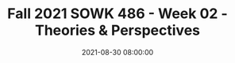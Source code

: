 ---
layout: single_presentation
name: fall-2021-sowk-486-week-02-theories-perspectives.md
title: "Fall 2021  SOWK 486 - Week 02 - Theories & Perspectives"
date:  2021-08-30 08:00:00
presentation_id: AmQlxv
permalink: /AmQlxv/
redirect_from:
  - /presentations/AmQlxv/fall-2021-sowk-486-week-02-theories-perspectives
slides: 
  - slide_name: deck-7050-large-0.jpeg
    slide_text: >
      <p>Perspectives, Frameworks, &amp; Theories Commonly Used in Social Work
      Jacob Campbell, LICSW Heritage University Fall 2021 SOWK 486: Theories of Practice I</p>
      
  - slide_name: deck-7050-large-1.jpeg
    slide_text: >
      <p>Agenda •
      Perspectives, theories, and frameworks
      •
      Systems theory
      •
      Ecological perspective
      •
      Strengths perspective
      •
      Solution focused brief therapy
      Jacob Campbell, LICSW Heritage University
      SOWK 486 Fall 2021</p>
      
  - slide_name: deck-7050-large-2.jpeg
    slide_text: >
      <p>Perspectives vs
      Theories &amp; Frameworks + Jacob Campbell, LICSW Heritage University
      SOWK 486 Fall 2021</p>
      
  - slide_name: deck-7050-large-3.jpeg
    slide_text: >
      <p>Theory: A general statement about the real world whose essential truth can be supported by evidence obtained through the scienti c method.
      Framework / Model: Is a blueprint for action. It describes what happens in practice in a general way.</p>
      <ul>
      <li>Jacob Campbell, LICSW Heritage University fi
      fl
      Perspectives: A way of perceiving the world ows from a value position
      SOWK 486 Fall 2021</li>
      </ul>
      
  - slide_name: deck-7050-large-4.jpeg
    slide_text: >
      <p>Systems Theory
      Input
      System
      Output
      Equi nality Pressure
      Homeostasis
      fi
      Jacob Campbell, LICSW Heritage University
      Pressure
      SOWK 486 Fall 2021</p>
      
  - slide_name: deck-7050-large-5.jpeg
    slide_text: >
      <p>Systems Theory
      Macro Micro Mezzo
      Jacob Campbell, LICSW Heritage University
      SOWK 486 Fall 2021</p>
      
  - slide_name: deck-7050-large-6.jpeg
    slide_text: >
      <p>Energy
      Adaptation
      Transactions
      Interdependence
      Interface
      Person
      Ecological Perspective
      Coping
      Environment Jacob Campbell, LICSW Heritage University
      SOWK 486 Fall 2021</p>
      
  - slide_name: deck-7050-large-7.jpeg
    slide_text: >
      <p>Ecological Perspective
      Macro Micro Mezzo
      Jacob Campbell, LICSW Heritage University
      SOWK 486 Fall 2021</p>
      
  - slide_name: deck-7050-large-8.jpeg
    slide_text: >
      <p>Strengths Perspective Implementing Strengths Perspective Don’t take no for an answer Help correct the e ects of being labeled Take advantage of the considerable resources of culture and ethnicity
      Focus of Attention What people learn as they struggle Personal qualities and virtues Talents that people have Cultural and family rituals, beliefs, stories and lore
      Normalize
      Dreams and hopes
      Possibility, solution and strengths focus
      The community
      ff
      Jacob Campbell, LICSW Heritage University
      Spirituality / Faith
      SOWK 486 Fall 2021</p>
      
  - slide_name: deck-7050-large-9.jpeg
    slide_text: >
      <p>Strengths Perspective Types of Questions Survival questions Support questions Exception questions Esteem questions
      Jacob Campbell, LICSW Heritage University
      SOWK 486 Fall 2021</p>
      
  - slide_name: deck-7050-large-10.jpeg
    slide_text: >
      <p>Strengths Perspective
      Jacob Campbell, LICSW Heritage University
      SOWK 486 Fall 2021</p>
      
  - slide_name: deck-7050-large-11.jpeg
    slide_text: >
      <p>Solution Focused Brief Therapy
      Search for Solutions, not Admire the Problem</p>
      
  - slide_name: deck-7050-large-12.jpeg
    slide_text: >
      <p>Solution Focused Brief Therapy Tenants •
      If it’s not broken, don’t x it
      •
      Look for exceptions
      •
      Asking questions rather than telling clients what to do
      •
      Future is negotiated and created
      •
      Complements
      fi
      Jacob Campbell, LICSW Heritage University
      •
      Gentle nudging to do more of what is working
      •
      Change is constant and inevitable
      •
      The solution is not always directly related to the problem
      SOWK 486 Fall 2021</p>
      
  - slide_name: deck-7050-large-13.jpeg
    slide_text: >
      <p>Solution Focused Brief Therapy Interventions Not knowing Complementing strengths Scaling questions Exception questions Coping questions Miracle question Jacob Campbell, LICSW Heritage University
      SOWK 486 Fall 2021</p>
      
  - slide_name: deck-7050-large-14.jpeg
    slide_text: >
      <p>Solution Focused Brief Therapy Interventions Not knowing Complementing strengths Scaling questions Exception questions Coping questions Miracle question Jacob Campbell, LICSW Heritage University
      Clients experts General attitude communicating an abundant, genuine curiosity Micro practice skills
      SOWK 486 Fall 2021</p>
      
  - slide_name: deck-7050-large-15.jpeg
    slide_text: >
      <p>Solution Focused Brief Therapy Interventions Not knowing Complementing strengths Scaling questions Exception questions Coping questions
      Strengths perspective Building rapport and giving hope Direct complements: positive evaluation or reaction Indirect complements: a question implying something positive
      Miracle question Jacob Campbell, LICSW Heritage University
      SOWK 486 Fall 2021</p>
      
  - slide_name: deck-7050-large-16.jpeg
    slide_text: >
      <p>Solution Focused Brief Therapy Interventions Not knowing Complementing strengths Scaling questions Exception questions Coping questions
      Motivation, hopefulness, depression, con dence, progress… Techniques for follow-up
      Miracle question
      fi
      Jacob Campbell, LICSW Heritage University
      SOWK 486 Fall 2021</p>
      
  - slide_name: deck-7050-large-17.jpeg
    slide_text: >
      <p>Solution Focused Brief Therapy Not knowing Complementing strengths
      Interventions Problem description vs. exceptions
      Scaling questions Exception questions Coping questions Miracle question
      fi
      Jacob Campbell, LICSW Heritage University
      Increase awareness of current/past successes Turning past solutions into present solutions Finding out speci cs SOWK 486 Fall 2021</p>
      
  - slide_name: deck-7050-large-18.jpeg
    slide_text: >
      <p>Solution Focused Brief Therapy Interventions Not knowing Complementing strengths Scaling questions Exception questions Coping questions
      Tailored to help client from feeling overwhelmed A method for exploring exceptions
      Miracle question Jacob Campbell, LICSW Heritage University
      SOWK 486 Fall 2021</p>
      
  - slide_name: deck-7050-large-19.jpeg
    slide_text: >
      <p>Solution Focused Brief Therapy Interventions Not knowing Complementing strengths Scaling questions Exception questions
      Amplifying what the client wants Formatting the question
      Coping questions
      Concrete, behavioral, measurable terms
      Miracle question
      Realistic terms
      Jacob Campbell, LICSW Heritage University
      SOWK 486 Fall 2021</p>
      
  - slide_name: deck-7050-large-20.jpeg
    slide_text: >
      <p>Other Theories to Consider
      A Non-Exhaustive List
      •
      Social Exchange Theory
      •
      •
      Behaviorism &amp; Social Learning Theory
      Psychosocial Developmental Theory
      •
      Con ict Theory
      •
      Social Constructionism
      •
      Transpersonal Theory
      •
      Psychodynamic Theory
      •
      Contingency Theory
      •
      Symbolic Interactionism
      •
      Feminist Perspective
      fl
      Jacob Campbell, LICSW Heritage University
      SOWK 486 Fall 2021</p>
      
presentation_description: >
  <p>Week two is a cross-sectional look at some of the perspectives, frameworks, and theories commonly used in social work. It should assist in gaining awareness about the difference between these ways of thinking discussed in social work literature. We will look into the following:</p>
  <ul>
  <li>Perspectives, theories, and frameworks</li>
  <li>Systems theory</li>
  <li>Ecological perspective</li>
  <li>Strengths perspective</li>
  <li>Solution-focused brief therapy</li>
  </ul>
  <p>After this session, students will be able to articulate the difference between perspectives, theories, and frameworks. Students will also have knowledge about a couple of theoretical options for their integrative paper due later in the semester.</p>
  
downloadable_slides: deck-7050.pdf
slides_count: 21
header:
  teaser: deck-7050-thumb-0.jpeg
presentation_video:
location: "Heritage University"
tags:
  - Heritage University
  - BASW Program
  - SOWK 486w
---